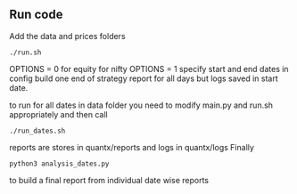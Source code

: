 ## Run code
Add the data and prices folders
```
./run.sh
```
OPTIONS = 0 for equity
for nifty
OPTIONS = 1
specify start and end dates in config
build one end of strategy report for all days but logs saved in start date.

to run for all dates in data folder you need to modify main.py and run.sh appropriately and then call
```
./run_dates.sh
```
reports are stores in quantx/reports and logs in quantx/logs
Finally
```
python3 analysis_dates.py
```

to build a final report from individual date wise reports
